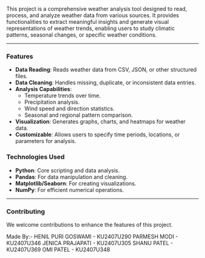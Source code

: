 This project is a comprehensive weather analysis tool designed to read, process, and analyze weather data from various sources. It provides functionalities to extract meaningful insights and generate visual representations of weather trends, enabling users to study climatic patterns, seasonal changes, or specific weather conditions.

---

### **Features**
- **Data Reading**: Reads weather data from CSV, JSON, or other structured files.
- **Data Cleaning**: Handles missing, duplicate, or inconsistent data entries.
- **Analysis Capabilities**:
  - Temperature trends over time.
  - Precipitation analysis.
  - Wind speed and direction statistics.
  - Seasonal and regional pattern comparison.
- **Visualization**: Generates graphs, charts, and heatmaps for weather data.
- **Customizable**: Allows users to specify time periods, locations, or parameters for analysis.

### **Technologies Used**
- **Python**: Core scripting and data analysis.
- **Pandas**: For data manipulation and cleaning.
- **Matplotlib/Seaborn**: For creating visualizations.
- **NumPy**: For efficient numerical operations.

---

### **Contributing**
We welcome contributions to enhance the features of this project.

Made By:-
HENIL PURI GOSWAMI - KU2407U290
PARMESH MODI - KU2407U346
JENICA PRAJAPATI - KU2407U305
SHANU PATEL - KU2407U369 
OMI PATEL - KU2407U348
